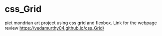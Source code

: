 # css_Grid
piet mondrian art project using css grid and flexbox. Link for the webpage review https://vedamurthy04.github.io/css_Grid/
